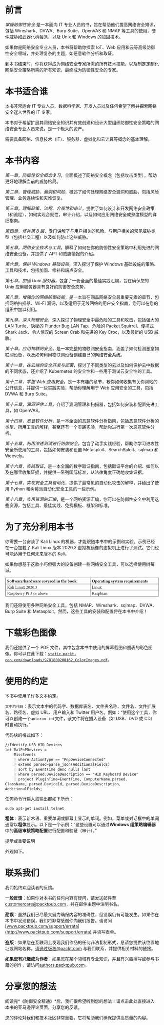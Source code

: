 # 前言

*掌握防御性安全* 是一本面向 IT 专业人员的书，旨在帮助他们提高网络安全知识，包括 Wireshark、DVWA、Burp Suite、OpenVAS 和 NMAP 等工具的使用，硬件威胁如武器化树莓派，以及 Unix 和 Windows 的加固技术。

如果你是网络安全专业人员，本书将帮助你探索 IoT、Web 应用和云等高级防御性安全领域，并处理复杂的主题，如恶意软件分析和取证。

到本书结束时，你将获得成为网络安全专家所需的所有技术技能，以及制定定制化网络安全策略所需的所有知识，最终成为防御性安全的专家。

# 本书适合谁

本书非常适合 IT 专业人员、数据科学家、开发人员以及任何希望了解并探索网络安全迷人世界的 IT 专家。

本书对于希望扩展其网络安全知识并有效创建和设计大型组织防御性安全策略的网络安全专业人员来说，是一个极大的资产。

需要具备网络、信息技术（IT）、服务器、虚拟化和云计算等概念的基本理解。

# 本书内容

*第一章*，*防御性安全概念复习*，全面概述了网络安全概念（包括攻击类型），帮助更好地理解当前的威胁格局。

*第二章*，*管理威胁、漏洞和风险*，概述了如何处理网络安全漏洞和威胁，包括风险管理、业务连续性和灾难恢复。

*第三章*，*理解政策、流程、合规性和审计*，提供了如何设计和开发网络安全政策（和流程），如何实现合规性，审计介绍，以及如何应用网络安全成熟度模型的详细指南。

*第四章*，*修补第 8 层*，专门讲解了与用户相关的风险、与用户相关的常见威胁类型（包括社交工程）以及如何防止这些威胁。

*第五章*，*网络安全技术与工具*，解释了如何在你的防御性安全策略中利用先进的网络安全设备，并提供了 APT 和威胁情报的介绍。

*第六章*，*保护 Windows 基础设施*，深入探讨了保护 Windows 基础设施的策略、工具和技术，包括加固、修补和端点安全。

*第七章*，*加固 Unix 服务器*，包含了一份全面的最佳实践汇编，旨在确保您的 Unix 应用服务器具有良好的防御安全态势。

*第八章*，*增强你的网络防御技能*，是一本旨在涵盖网络安全最重要元素的章节，包括网络扫描器、Wi-Fi 漏洞，以及适用于无线网络的用户安全指南，您可以在您的组织中加以利用。

*第九章*，*深入物理安全*，深入探讨了物理安全中最危险的工具和攻击，包括强大的 LAN Turtle、隐秘的 Plunder Bug LAN Tap、危险的 Packet Squirrel、便携式 Shark Jack、令人惊叹的 Screen Crab 和先进的 Key Croc，以及最新的 USB 威胁。

*第十章*，*应用物联网安全*，是一本完整的物联网安全指南，涵盖了如何检测恶意物联网设备，以及如何利用物联网设备创建自己的网络安全系统。

*第十一章*，*在云端的安全开发与部署*，探讨了不同类型的云以及如何保护云中数据的不同状态，还介绍了 Kubernetes 的安全性和一些用于测试云安全性的工具。

*第十二章*，*掌握 Web 应用安全*，是一本有趣的章节，教你如何收集有关你网站的公开信息，并提供一些实践实验，帮助你理解用于 Web 应用安全的工具，包括 DVWA 和 Burp Suite。

*第十三章*，*漏洞评估工具*，介绍了漏洞管理和扫描器，包括如何安装和配置先进工具，如 OpenVAS。

*第十四章*，*恶意软件分析*，是一本全面的恶意软件分析指南，包括恶意软件分析的类型、所用工具的解释，甚至还有一个实践实验，帮助你进行第一次恶意软件分析。

*第十五章*，*利用渗透测试进行防御安全*，包含了动手实践经验，帮助你学习进攻性安全所使用的工具，包括如何安装和设置 Metasploit、SearchSploit、sqlmap 和 Weevely。

*第十六章*，*实践取证*，是一本全面的数字取证指南，包括取证平台的介绍、如何以及在哪里收集证据，并提供一系列国际标准，从法律角度正确地收集证据。

*第十七章*，*实现安全工具自动化*，提供了最常见的自动化攻击的解释，并给出了使用 Python 和树莓派自动化安全工具的一些示例。

*第十八章*，*实用资源的汇编*，是一个网络资源汇编，你可以在防御性安全中利用这些资源，包括工具、最佳实践、免费模板、框架和标准。

# 为了充分利用本书

你需要一台安装了 Kali Linux 的机器，才能跟随本书中的示例和实验。示例已经在一台加载了 Kali Linux 版本 2020.3 虚拟机镜像的虚拟机上进行了测试。它们也可能适用于任何未来版本的 Kali。

如果你想基于这款小巧但强大的设备创建一些网络安全工具，可以选择使用树莓派。

![](img/Table.jpg)

我们还将使用多种网络安全工具，包括 NMAP、Wireshark、sqlmap、DVWA、Burp Suite 和 Metasploit。然而，这些工具的安装和配置将在本书中介绍！

# 下载彩色图像

我们还提供了一个 PDF 文件，其中包含本书中使用的屏幕截图和图表的彩色图像。你可以在此下载：[`static.packt-cdn.com/downloads/9781800208162_ColorImages.pdf`](https://static.packt-cdn.com/downloads/9781800208162_ColorImages.pdf)。

# 使用的约定

本书中使用了许多文本约定。

`文中的代码`：表示文本中的代码字、数据库表名、文件夹名称、文件名、文件扩展名、路径名、虚拟 URL、用户输入和 Twitter 用户名。例如：“使用这个工具，你可以创建一个`autorun.inf`文件，该文件将在插入设备（如 USB、DVD 或 CD）时自动执行。”

代码块的格式如下：

```
//Identify USB HID Devices
let MalPnPDevices =
    MiscEvents
    | where ActionType == "PnpDeviceConnected"
    | extend parsed=parse_json(AdditionalFields)
    | sort by EventTime desc nulls last
    | where parsed.DeviceDescription == "HID Keyboard Device"
    | project PluginTime=EventTime, ComputerName,parsed.
ClassName, parsed.DeviceId, parsed.DeviceDescription, AdditionalFields;
```

任何命令行输入或输出都如下所示：

```
sudo apt-get install telnet
```

**粗体**：表示新术语、重要单词或屏幕上显示的单词。例如，菜单或对话框中的单词通常以**粗体**显示。以下是一个示例：“这些设置可以通过**Windows 组策略编辑器**中的**高级审核策略配置**进行配置和验证（审计）。”

提示或重要说明

外观如下。

# 联系我们

我们始终欢迎读者的反馈。

**一般反馈**：如果你对本书的任何内容有疑问，请发送邮件至 customercare@packtpub.com，并在邮件主题中注明书名。

**勘误**：虽然我们已尽最大努力确保内容的准确性，但错误仍有可能发生。如果你在本书中发现错误，我们将非常感谢你向我们报告。请访问 [www.packtpub.com/support/errata](http://www.packtpub.com/support/errata) 并填写表单。

**盗版**：如果您在互联网上发现我们作品的任何非法复制形式，恳请您提供该位置地址或网站名称。请通过版权@packt.com 与我们联系，并提供相关材料的链接。

**如果您有兴趣成为作者**：如果您在某个领域有专业知识，并且有兴趣撰写或参与书籍的创作，请访问[authors.packtpub.com](http://authors.packtpub.com)。

# 分享您的想法

阅读完*《防御安全精通》*后，我们很希望听到您的想法！请点击此处直接进入本书的亚马逊评论页面，分享您的反馈。

您的评论对我们和技术社区非常重要，它将帮助我们确保提供高质量的内容。
